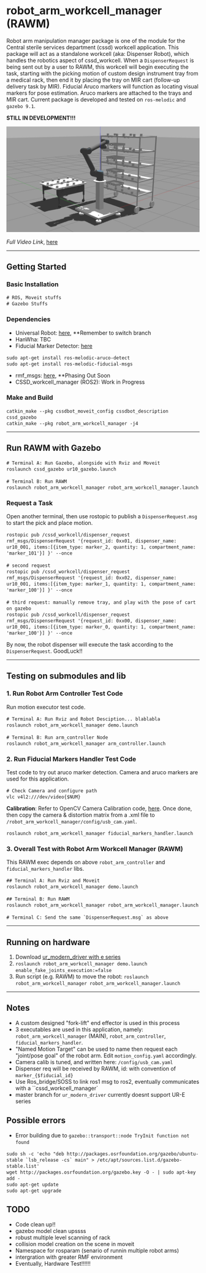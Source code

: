 # robot_arm_workcell_manager (RAWM)
Robot arm manipulation manager package is one of the module for the Central sterile services department (cssd) workcell application. This package will act as a standalone workcell (aka: Dispenser Robot), which handles the robotics aspect of cssd_workcell. When a `DispenserRequest` is being sent out by a user to RAWM, this workcell will begin executing the task, starting with the picking motion of custom design instrument tray from a medical rack, then end it by placing the tray on MIR cart (follow-up delivery task by MIR). Fiducial Aruco markers will function as locating visual markers for pose estimation. Aruco markers are attached to the trays and MIR cart. Current package is developed and tested on `ros-melodic` and `gazebo 9.1`. 

**STILL IN DEVELOPMENT!!!**

![alt text](/documentations/gazebo_test.png?)

*Full Video Link*, [here](https://drive.google.com/open?id=1dGKh3FVMlUwX8GUMv3mgxQFBm0OnGa8B)

---

## Getting Started

### Basic Installation

```
# ROS, Moveit stuffs
# Gazebo Stuffs
```

### Dependencies

- Universal Robot: [here](https://github.com/ros-industrial/universal_robot), **Remember to switch branch
- HanWha: TBC
- Fiducial Marker Detector: [here](https://github.com/UbiquityRobotics/fiducials)
```
sudo apt-get install ros-melodic-aruco-detect
sudo apt-get install ros-melodic-fiducial-msgs
```
- rmf_msgs: [here](https://github.com/RMFHOPE/rmf_msgs_ros1), **Phasing Out Soon
- CSSD_workcell_manager (ROS2): Work in Progress

### Make and Build
```
catkin_make --pkg cssdbot_moveit_config cssdbot_description cssd_gazebo
catkin_make --pkg robot_arm_workcell_manager -j4
```


---

## Run RAWM with Gazebo

```
# Terminal A: Run Gazebo, alongside with Rviz and Moveit
roslaunch cssd_gazebo ur10_gazebo.launch

# Terminal B: Run RAWM
roslaunch robot_arm_workcell_manager robot_arm_workcell_manager.launch
```

### Request a Task 

Open another terminal, then use rostopic to publish a `DispenserRequest.msg` to start the pick and place motion.
```
rostopic pub /cssd_workcell/dispenser_request rmf_msgs/DispenserRequest '{request_id: 0xx01, dispenser_name: ur10_001, items:[{item_type: marker_2, quantity: 1, compartment_name: 'marker_101'}] }' --once

# second request
rostopic pub /cssd_workcell/dispenser_request rmf_msgs/DispenserRequest '{request_id: 0xx02, dispenser_name: ur10_001, items:[{item_type: marker_1, quantity: 1, compartment_name: 'marker_100'}] }' --once

# third request: manually remove tray, and play with the pose of cart on gazebo
rostopic pub /cssd_workcell/dispenser_request rmf_msgs/DispenserRequest '{request_id: 0xx00, dispenser_name: ur10_001, items:[{item_type: marker_0, quantity: 1, compartment_name: 'marker_100'}] }' --once
```

By now, the robot dispenser will execute the task according to the `DispenserRequest`. GoodLuck!!

---


## Testing on submodules and lib 

### 1. Run Robot Arm Controller Test Code 
Run motion executor test code.
```
# Terminal A: Run Rviz and Robot Desciption... blablabla
roslaunch robot_arm_workcell_manager demo.launch

# Terminal B: Run arm_controller Node 
roslaunch robot_arm_workcell_manager arm_controller.launch
```

### 2. Run Fiducial Markers Handler Test Code
Test code to try out aruco marker detection. Camera and aruco markers are used for this application.

```
# Check Camera and configure path
vlc v4l2:///dev/video{$NUM}
```

**Calibration**: Refer to OpenCV Camera Calibration code, [here](https://docs.opencv.org/2.4/doc/tutorials/calib3d/camera_calibration/camera_calibration.html#results). Once done, then copy the camera & distortion matrix from a .xml file to `/robot_arm_workcell_manager/config/usb_cam.yaml`.

```
roslaunch robot_arm_workcell_manager fiducial_markers_handler.launch
```

### 3. Overall Test with Robot Arm Workcell Manager (RAWM)

This RAWM exec depends on above `robot_arm_controller` and `fiducial_markers_handler` libs. 

```
## Terminal A: Run Rviz and Moveit
roslaunch robot_arm_workcell_manager demo.launch

## Terminal B: Run RAWM
roslaunch robot_arm_workcell_manager robot_arm_workcell_manager.launch

# Terminal C: Send the same `DispenserRequest.msg` as above
```

---

## Running on hardware

1. Download [ur_modern_driver with e series](https://github.com/AdmiralWall/ur_modern_driver/tree/kinetic_ur_5_4) 
2. `roslaunch robot_arm_workcell_manager demo.launch enable_fake_joints_execution:=false`
3. Run script (e.g. RAWM) to move the robot: `roslaunch robot_arm_workcell_manager robot_arm_workcell_manager.launch`

---

## Notes
- A custom designed "fork-lift" end effector is used in this process
- 3 executables are used in this application, namely: `robot_arm_workcell_manager` (MAIN), `robot_arm_controller`, `fiducial_markers_handler`.
- "Named Motion Target" can be used to name then request each "joint/pose goal" of the robot arm. Edit `motion_config.yaml` accordingly.
- Camera calib is tuned, and written here: `/config/usb_cam.yaml`
- Dispenser req will be received by RAWM, id: with convention of `marker_{$fiducial_id}`
- Use Ros_bridge/SOSS to link ros1 msg to ros2, eventually communicates with a ``cssd_workcell_manager`
- master branch for `ur_modern_driver` currently doesnt support UR-E series

## Possible errors
- Error building due to `gazebo::transport::node TryInit function not found`
```
sudo sh -c 'echo "deb http://packages.osrfoundation.org/gazebo/ubuntu-stable `lsb_release -cs` main" > /etc/apt/sources.list.d/gazebo-stable.list'
wget http://packages.osrfoundation.org/gazebo.key -O - | sudo apt-key add -
sudo apt-get update
sudo apt-get upgrade
```

## TODO
- Code clean up!!
- gazebo model clean upssss
- robust multiple level scanning of rack
- collision model creation on the scene in moveit
- Namespace for rosparam (senario of runnin multiple robot arms)
- intergration with greater RMF environment
- Eventually, Hardware Test!!!!!!
